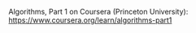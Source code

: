 Algorithms, Part 1 on Coursera (Princeton University): https://www.coursera.org/learn/algorithms-part1
